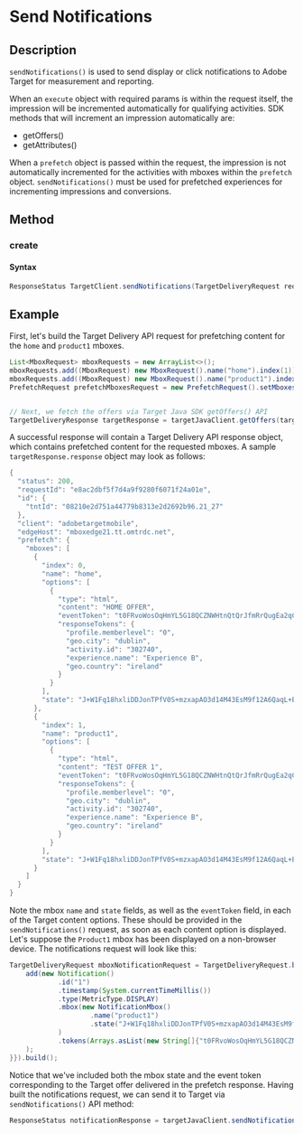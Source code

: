 # Send Notifications

## Description

`sendNotifications()` is used to send display or click notifications to Adobe Target for measurement and reporting.

<InlineAlert variant="info" slots="text"/>

When an `execute` object with required params is within the request itself, the impression will be incremented automatically for qualifying activities. SDK methods that will increment an impression automatically are:

* getOffers()
* getAttributes()

When a `prefetch` object is passed within the request, the impression is not automatically incremented for the activities with mboxes within the `prefetch` object. `sendNotifications()` must be used for prefetched experiences for incrementing impressions and conversions.

## Method

### create

<CodeBlock slots="heading, code" repeat="1" languages="JAVA" />

#### Syntax

```java
ResponseStatus TargetClient.sendNotifications(TargetDeliveryRequest request)
```

## Example

First, let's build the Target Delivery API request for prefetching content for the `home` and `product1` mboxes.

<CodeBlock slots="heading, code" repeat="1" languages="JAVA" />

```java
List<MboxRequest> mboxRequests = new ArrayList<>();
mboxRequests.add((MboxRequest) new MboxRequest().name("home").index(1));
mboxRequests.add((MboxRequest) new MboxRequest().name("product1").index(2));
PrefetchRequest prefetchMboxesRequest = new PrefetchRequest().setMboxes(mboxRequests)


// Next, we fetch the offers via Target Java SDK getOffers() API
TargetDeliveryResponse targetResponse = targetJavaClient.getOffers(targetDeliveryRequest);
```

A successful response will contain a Target Delivery API response object, which contains prefetched content for the requested mboxes. A sample `targetResponse.response` object may look as follows:

```java
{
  "status": 200,
  "requestId": "e8ac2dbf5f7d4a9f9280f6071f24a01e",
  "id": {
    "tntId": "08210e2d751a44779b8313e2d2692b96.21_27"
  },
  "client": "adobetargetmobile",
  "edgeHost": "mboxedge21.tt.omtrdc.net",
  "prefetch": {
    "mboxes": [
      {
        "index": 0,
        "name": "home",
        "options": [
          {
            "type": "html",
            "content": "HOME OFFER",
            "eventToken": "t0FRvoWosOqHmYL5G18QCZNWHtnQtQrJfmRrQugEa2qCnQ9Y9OaLL2gsdrWQTvE54PwSz67rmXWmSnkXpSSS2Q==",
            "responseTokens": {
              "profile.memberlevel": "0",
              "geo.city": "dublin",
              "activity.id": "302740",
              "experience.name": "Experience B",
              "geo.country": "ireland"
            }
          }
        ],
        "state": "J+W1Fq18hxliDDJonTPfV0S+mzxapAO3d14M43EsM9f12A6QaqL+E3XKkRFlmq9U"
      },
      {
        "index": 1,
        "name": "product1",
        "options": [
          {
            "type": "html",
            "content": "TEST OFFER 1",
            "eventToken": "t0FRvoWosOqHmYL5G18QCZNWHtnQtQrJfmRrQugEa2qCnQ9Y9OaLL2gsdrWQTvE54PwSz67rmXWmSnkXpSSS2Q==",
            "responseTokens": {
              "profile.memberlevel": "0",
              "geo.city": "dublin",
              "activity.id": "302740",
              "experience.name": "Experience B",
              "geo.country": "ireland"
            }
          }
        ],
        "state": "J+W1Fq18hxliDDJonTPfV0S+mzxapAO3d14M43EsM9f12A6QaqL+E3XKkRFlmq9U"
      }
    ]
  }
}
```

Note the mbox `name` and `state` fields, as well as the `eventToken` field, in each of the Target content options. These should be provided in the `sendNotifications()` request, as soon as each content option is displayed. Let's suppose the `Product1` mbox has been displayed on a non-browser device. The notifications request will look like this:

```java
TargetDeliveryRequest mboxNotificationRequest = TargetDeliveryRequest.builder().notifications(new ArrayList() {{
    add(new Notification()
            .id("1")
            .timestamp(System.currentTimeMillis())
            .type(MetricType.DISPLAY)
            .mbox(new NotificationMbox()
                    .name("product1")
                    .state("J+W1Fq18hxliDDJonTPfV0S+mzxapAO3d14M43EsM9f12A6QaqL+E3XKkRFlmq9U")
            )
            .tokens(Arrays.asList(new String[]{"t0FRvoWosOqHmYL5G18QCZNWHtnQtQrJfmRrQugEa2qCnQ9Y9OaLL2gsdrWQTvE54PwSz67rmXWmSnkXpSSS2Q=="}))
    );
}}).build();
```

Notice that we've included both the mbox state and the event token corresponding to the Target offer delivered in the prefetch response. Having built the notifications request, we can send it to Target via `sendNotifications()` API method:

```java
ResponseStatus notificationResponse = targetJavaClient.sendNotifications(mboxNotificationRequest);
```